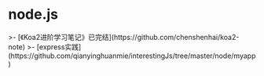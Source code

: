 <h1>
  node.js
</h1>
>- [《Koa2进阶学习笔记》已完结](https://github.com/chenshenhai/koa2-note)
>- [express实践](https://github.com/qianyinghuanmie/interestingJs/tree/master/node/myapp)
